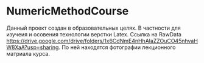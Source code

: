 # NumericMethodCourse

Данный проект создан в образовательных целях. В частности для изучеия и осовения технологии верстки Latex.
Ссылка на RawData https://drive.google.com/drive/folders/1x6CdNmE4nHhAlaZZOuCO45nhvaHW8XaA?usp=sharing. По ней находятся фотографии лекционного матриала курса. 
